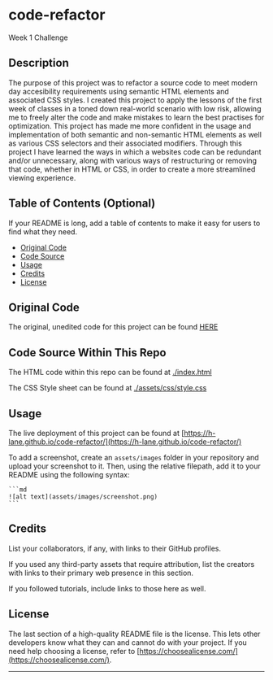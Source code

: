 # code-refactor
Week 1 Challenge

## Description

The purpose of this project was to refactor a source code to meet modern day accesibility requirements using semantic HTML elements and associated CSS styles. I created this project to apply the lessons of the first week of classes in a toned down real-world scenario with low risk, allowing me to freely alter the code and make mistakes to learn the best practises for optimization. This project has made me more confident in the usage and implementation of both semantic and non-semantic HTML elements as well as various CSS selectors and their associated modifiers. Through this project I have learned the ways in which a websites code can be redundant and/or unnecessary, along with various ways of restructuring or removing that code, whether in HTML or CSS, in order to create a more streamlined viewing experience. 

## Table of Contents (Optional)

If your README is long, add a table of contents to make it easy for users to find what they need.

- [Original Code](#original-code)
- [Code Source](#code-source-within-this-repo)
- [Usage](#usage)
- [Credits](#credits)
- [License](#license)

## Original Code

The original, unedited code for this project can be found [HERE](https://git.bootcampcontent.com/University-of-Richmond/UR-VIRT-FSF-PT-02-2024-U-LOLC/-/tree/main/01-HTML-Git-CSS/02-Challenge?ref_type=heads)

## Code Source Within This Repo

The HTML code within this repo can be found at [./index.html](index.html)

The CSS Style sheet can be found at [./assets/css/style.css](./assets/css/style.css)


## Usage

The live deployment of this project can be found at [https://h-lane.github.io/code-refactor/](https://h-lane.github.io/code-refactor/)

To add a screenshot, create an `assets/images` folder in your repository and upload your screenshot to it. Then, using the relative filepath, add it to your README using the following syntax:

    ```md
    ![alt text](assets/images/screenshot.png)
    ```

## Credits

List your collaborators, if any, with links to their GitHub profiles.

If you used any third-party assets that require attribution, list the creators with links to their primary web presence in this section.

If you followed tutorials, include links to those here as well.

## License

The last section of a high-quality README file is the license. This lets other developers know what they can and cannot do with your project. If you need help choosing a license, refer to [https://choosealicense.com/](https://choosealicense.com/).

---